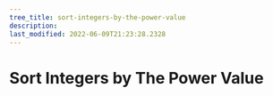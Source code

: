 ```yaml
---
tree_title: sort-integers-by-the-power-value
description: 
last_modified: 2022-06-09T21:23:28.2328
---
```


# Sort Integers by The Power Value
